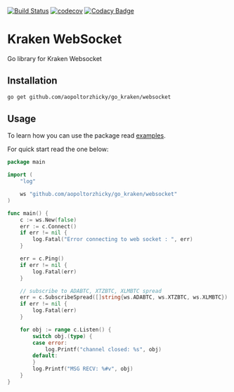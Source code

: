 [![Build Status](https://travis-ci.org/aopoltorzhicky/go_kraken.svg?branch=master)](https://travis-ci.org/aopoltorzhicky/go_kraken)
[![codecov](https://codecov.io/gh/aopoltorzhicky/go_kraken/branch/master/graph/badge.svg)](https://codecov.io/gh/aopoltorzhicky/go_kraken)
[![Codacy Badge](https://api.codacy.com/project/badge/Grade/13668a45df3841b2803cb167beca5032)](https://www.codacy.com/app/aopoltorzhicky/go_kraken?utm_source=github.com&amp;utm_medium=referral&amp;utm_content=aopoltorzhicky/go_kraken&amp;utm_campaign=Badge_Grade)

# Kraken WebSocket
Go library for Kraken Websocket

## Installation

```bash
go get github.com/aopoltorzhicky/go_kraken/websocket
```

## Usage

To learn how you can use the package read [examples](examples/).

For quick start read the one below:

```go
package main

import (
	"log"

	ws "github.com/aopoltorzhicky/go_kraken/websocket"
)

func main() {
	c := ws.New(false)
	err := c.Connect()
	if err != nil {
		log.Fatal("Error connecting to web socket : ", err)
	}

	err = c.Ping()
	if err != nil {
		log.Fatal(err)
	}

	// subscribe to ADABTC, XTZBTC, XLMBTC spread
	err = c.SubscribeSpread([]string{ws.ADABTC, ws.XTZBTC, ws.XLMBTC})
	if err != nil {
		log.Fatal(err)
	}

	for obj := range c.Listen() {
		switch obj.(type) {
		case error:
			log.Printf("channel closed: %s", obj)
		default:
		}
		log.Printf("MSG RECV: %#v", obj)
	}
}

```


